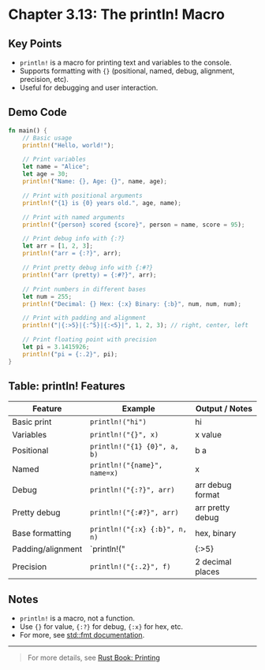 # Chapter 3.13: The println! Macro

## Key Points

- `println!` is a macro for printing text and variables to the console.
- Supports formatting with `{}` (positional, named, debug, alignment, precision, etc).
- Useful for debugging and user interaction.

## Demo Code

```rust
fn main() {
    // Basic usage
    println!("Hello, world!");

    // Print variables
    let name = "Alice";
    let age = 30;
    println!("Name: {}, Age: {}", name, age);

    // Print with positional arguments
    println!("{1} is {0} years old.", age, name);

    // Print with named arguments
    println!("{person} scored {score}", person = name, score = 95);

    // Print debug info with {:?}
    let arr = [1, 2, 3];
    println!("arr = {:?}", arr);

    // Print pretty debug info with {:#?}
    println!("arr (pretty) = {:#?}", arr);

    // Print numbers in different bases
    let num = 255;
    println!("Decimal: {} Hex: {:x} Binary: {:b}", num, num, num);

    // Print with padding and alignment
    println!("|{:>5}|{:^5}|{:<5}|", 1, 2, 3); // right, center, left

    // Print floating point with precision
    let pi = 3.1415926;
    println!("pi = {:.2}", pi);
}
```

## Table: println! Features

| Feature            | Example                                       | Output / Notes                  |
|--------------------|-----------------------------------------------|---------------------------------|
| Basic print        | `println!("hi")`                              | hi                              |
| Variables          | `println!("{}", x)`                           | x value                         |
| Positional         | `println!("{1} {0}", a, b)`                   | b a                             |
| Named              | `println!("{name}", name=x)`                  | x                               |
| Debug              | `println!("{:?}", arr)`                       | arr debug format                |
| Pretty debug       | `println!("{:#?}", arr)`                      | arr pretty debug                |
| Base formatting    | `println!("{:x} {:b}", n, n)`                 | hex, binary                     |
| Padding/alignment  | `println!("|{:>5}|", n)`                      | right-align                     |
| Precision          | `println!("{:.2}", f)`                        | 2 decimal places                |

## Notes

- `println!` is a macro, not a function.
- Use `{}` for value, `{:?}` for debug, `{:x}` for hex, etc.
- For more, see [std::fmt documentation](https://doc.rust-lang.org/std/fmt/).

---

> For more details, see [Rust Book: Printing](https://doc.rust-lang.org/book/ch02-00-guessing-game-tutorial.html#printing-values-with-println)
